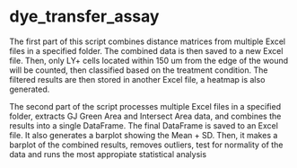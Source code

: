 # dye_transfer_assay
The first part of this script combines distance matrices from multiple Excel files in a specified folder. The combined data is then saved to a new Excel file.
Then, only LY+ cells located within 150 um from the edge of the wound will be counted, then classified based on the treatment condition. The filtered results are then stored in another Excel file, a heatmap is also generated.

The second part of the script processes multiple Excel files in a specified folder, extracts GJ Green Area and Intersect Area data, and combines the results into a single DataFrame. The final DataFrame is saved to an Excel file. It also generates a barplot showing the Mean + SD.
Then, it makes a barplot of the combined results, removes outliers, test for normality of the data and runs the most appropiate statistical analysis
